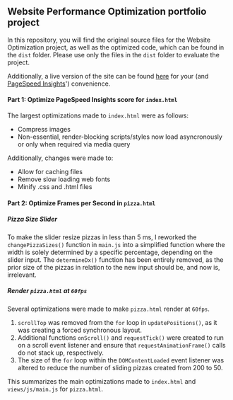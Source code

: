 ## Website Performance Optimization portfolio project

In this repository, you will find the original source files for the Website Optimization project, as well as the optimized code, which can be found in the `dist` folder. Please use only the files in the `dist` folder to evaluate the project.

Additionally, a live version of the site can be found [here](http://www.achateauenrose.com/udprojsit/) for your (and [PageSpeed Insights](https://developers.google.com/speed/pagespeed/insights/?url=achateauenrose.com%2Fudprojsit&tab=desktop)') convenience.

#### Part 1: Optimize PageSpeed Insights score for `index.html`

The largest optimizations made to `index.html` were as follows:
- Compress images
- Non-essential, render-blocking scripts/styles now load asyncronously or only when required via media query

Additionally, changes were made to:
- Allow for caching files
- Remove slow loading web fonts
- Minify .css and .html files

#### Part 2: Optimize Frames per Second in `pizza.html`

##### Pizza Size Slider

To make the slider resize pizzas in less than 5 ms, I reworked the `changePizzaSizes()` function in `main.js` into a simplified function where the width is solely determined by a specific percentage, depending on the slider input. The `determineDx()` function has been entirely removed, as the prior size of the pizzas in relation to the new input should be, and now is, irrelevant.

##### Render `pizza.html` at `60fps`

Several optimizations were made to make `pizza.html` render at `60fps`. 
1. `scrollTop` was removed from the `for` loop in `updatePositions()`, as it was creating a forced synchronous layout.
2. Additional functions `onScroll()` and `requestTick()` were created to run on a scroll event listener and ensure that `requestAnimationFrame()` calls do not stack up, respectively.
3. The size of the `for` loop within the `DOMContentLoaded` event listener was altered to reduce the number of sliding pizzas created from 200 to 50.

This summarizes the main optimizations made to `index.html` and `views/js/main.js` for `pizza.html`.